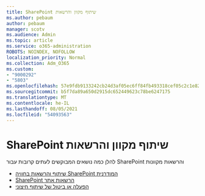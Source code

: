 ```yaml
---
title: SharePoint שיתוף מקוון והרשאות
ms.author: pebaum
author: pebaum
manager: scotv
ms.audience: Admin
ms.topic: article
ms.service: o365-administration
ROBOTS: NOINDEX, NOFOLLOW
localization_priority: Normal
ms.collection: Adm_O365
ms.custom:
- "9000292"
- "5803"
ms.openlocfilehash: 57e9fdb9133242cb24d3af05ec6ff84fb493318cef05c2c1e82b147c3c9ebd5e
ms.sourcegitcommit: b5f7da89a650d2915dc652449623c78be6247175
ms.translationtype: MT
ms.contentlocale: he-IL
ms.lasthandoff: 08/05/2021
ms.locfileid: "54093563"
---
```

# <a name="sharepoint-online-sharing-and-permissions"></a>SharePoint שיתוף מקוון והרשאות

להלן כמה נושאים המבוקשים לעתים קרובות עבור SharePoint והרשאות מקוונות

- [שיתוף והרשאות בחוויה SharePoint המודרנית](https://docs.microsoft.com/sharepoint/modern-experience-sharing-permissions)
- [SharePoint הרשאות אתר](https://docs.microsoft.com/sharepoint/customize-sharepoint-site-permissions)
- [הפעלה או ביטול של שיתוף חיצוני](https://docs.microsoft.com/sharepoint/turn-external-sharing-on-or-off)